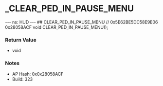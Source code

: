 # _CLEAR_PED_IN_PAUSE_MENU

--- ns: HUD --- ## CLEAR_PED_IN_PAUSE_MENU  // 0x5E62BE5DC58E9E06 0x28058ACF void CLEAR_PED_IN_PAUSE_MENU();

### Return Value
* void

### Notes
* AP Hash: 0x0x28058ACF
* Build: 323

